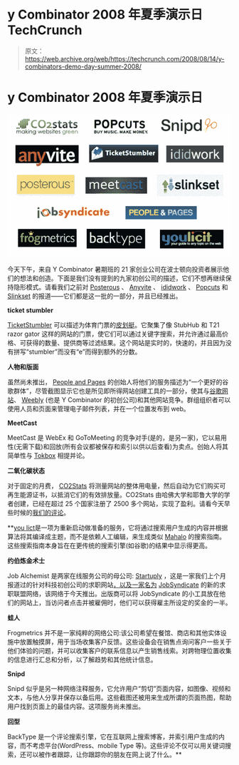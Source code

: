 # y Combinator 2008 年夏季演示日 TechCrunch

> 原文：<https://web.archive.org/web/https://techcrunch.com/2008/08/14/y-combinators-demo-day-summer-2008/>

# y Combinator 2008 年夏季演示日

![](img/c81b6990969600d0371765386b51be44.png)

今天下午，来自 Y Combinator 暑期班的 21 家创业公司在波士顿向投资者展示他们的想法和创造。下面是我们没有提到的九家初创公司的描述，它们不想再继续保持隐形模式。请看我们之前对 [Posterous](https://web.archive.org/web/20221006204133/http://www.beta.techcrunch.com/2008/06/28/posterous-beats-tumblr-in-simplicity/) 、 [Anyvite](https://web.archive.org/web/20221006204133/http://www.beta.techcrunch.com/2008/07/01/y-combinators-anyvite-takes-on-evite-keeps-it-simple/) 、 [ididwork](https://web.archive.org/web/20221006204133/http://www.beta.techcrunch.com/2008/08/06/keep-your-boss-informed-with-ididwork/) 、 [Popcuts](https://web.archive.org/web/20221006204133/http://www.beta.techcrunch.com/2008/08/06/y-combinators-popcuts-pays-you-to-find-good-new-music/) 和 [Slinkset](https://web.archive.org/web/20221006204133/http://www.beta.techcrunch.com/2008/07/14/y-combinators-slinkset-launches-hosted-reddits-for-the-masses/) 的报道——它们都是这一批的一部分，并且已经推出。

**ticket stumbler**

[TicketStumbler](https://web.archive.org/web/20221006204133/http://ticketstumbler.com/) 可以描述为体育门票的[皮划艇](https://web.archive.org/web/20221006204133/http://www.kayak.com/)。它聚集了像 StubHub 和 T21 razor gator 这样的网站的门票，使它们可以通过关键字搜索，并允许通过最高价格、可获得的数量、提供商等过滤结果。这个网站是实时的，快速的，并且因为没有拼写“stumbler”而没有“e”而得到额外的分数。

**人物和版面**

虽然尚未推出， [People and Pages](https://web.archive.org/web/20221006204133/http://www.peopleandpages.com/) 的创始人将他们的服务描述为“一个更好的谷歌群体”，尽管截图显示它也是所见即所得网站创建工具的一部分，使其与[谷歌网站](https://web.archive.org/web/20221006204133/http://sites.google.com/)、 [Weebly](https://web.archive.org/web/20221006204133/http://www.weebly.com/) (也是 Y Combinator 的初创公司)和其他网站竞争。群组组织者可以使用人员和页面来管理电子邮件列表，并在一个位置发布到 web。

**MeetCast**

MeetCast 是 WebEx 和 GoToMeeting 的竞争对手(是的，是另一家)，它以易用性(无需下载)和回放(所有会议都被保存和索引以供以后查看)为卖点。创始人将其简单性与 [Tokbox](https://web.archive.org/web/20221006204133/http://www.tokbox.com/) 相提并论。

**二氧化碳状态**

对于固定的月费， [CO2Stats](https://web.archive.org/web/20221006204133/http://www.co2stats.com/) 将测量网站的整体用电量，然后自动为它们购买可再生能源证书，以抵消它们的有效排放量。CO2Stats 由哈佛大学和耶鲁大学的学者创建，已经在超过 25 个国家注册了 2500 多个网站，实现了盈利。请看今天早些时候的[我们的评论](https://web.archive.org/web/20221006204133/http://www.beta.techcrunch.com/2008/08/14/co2stats-compensates-for-your-sites-pollution/)。

 **[you lict](https://web.archive.org/web/20221006204133/http://www.youlicit.com/)是一项为重新启动做准备的服务，它将通过搜索用户生成的内容并根据算法将其编译成主题，而不是依赖人工编辑，来生成类似 [Mahalo](https://web.archive.org/web/20221006204133/http://www.mahalo.com/) 的搜索指南。这些搜索指南本身旨在在更传统的搜索引擎(如谷歌)的结果中显示得更高。

**约伯炼金术士**

Job Alchemist 是两家在线服务公司的母公司: [Startuply](https://web.archive.org/web/20221006204133/http://www.startuply.com/) ，这是一家我们上个月报道过的针对科技初创公司的求职网站[，以及一家名为](https://web.archive.org/web/20221006204133/http://www.beta.techcrunch.com/2008/07/20/startup-job-site-gets-backing-from-y-combinator-relauches-as-startuply/) [JobSyndicate](https://web.archive.org/web/20221006204133/http://www.jobsyndicate.com/) 的新的求职联盟网络，该网络于今天推出。出版商可以将 JobSyndicate 的小工具放在他们的网站上，当访问者点击并被雇佣时，他们可以获得雇主所设定的奖金的一半。

**蛙人**

Frogmetrics 并不是一家纯粹的网络公司:该公司希望在餐馆、商店和其他实体设施中放置触摸屏，用于当场收集客户反馈。这些设备会在销售点询问客户一些关于他们体验的问题，并可以收集客户的联系信息以产生销售线索。对跨物理位置收集的信息进行汇总和分析，以了解趋势和其他统计信息。

**Snipd**

Snipd 似乎是另一种网络注释服务，它允许用户“剪切”页面内容，如图像、视频和文本，与他人分享并保存以备后用。这些截图还被用来生成所谓的页面热图，帮助用户找到页面上的最佳内容。这项服务尚未推出。

**回型**

BackType 是一个评论搜索引擎，它在互联网上搜索博客，并索引用户生成的内容，而不考虑平台(WordPress、mobile Type 等)。这些评论不仅可以用关键词搜索，还可以被作者跟踪，让你跟踪你的朋友在网上说了什么。**